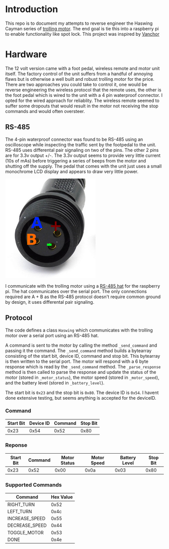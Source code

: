 # Introduction

This repo is to document my attempts to reverse engineer the Haswing Cayman series of [trolling motor](https://www.amazon.ca/AQUOS-Haswing-Electric-Trolling-Inflatable/dp/B08WYXFVRQ/). The end goal is tie this into a raspberry pi to enable functionality like spot lock. This project was inspired by [Vanchor](https://github.com/AlexAsplund/Vanchor)

# Hardware

The 12 volt version came with a foot pedal, wireless remote and motor unit itself. The factory control of the unit suffers from a handful of annoying flaws but is otherwise a well built and robust trolling motor for the price. There are two approaches you could take to control it, one would be reverse engineering the wireless protocol that the remote uses, the other is the foot pedal which is wired to the unit with a 4 pin waterproof connector. I opted for the wired approach for reliablity. The wireless remote seemed to suffer some dropouts that would result in the motor not receiving the stop commands and would often oversteer.

## RS-485

The 4-pin waterproof connector was found to be RS-485 using an oscilloscope while inspecting the traffic sent by the footpedal to the unit. RS-485 uses differental pair signaling on two of the pins. The other 2 pins are for 3.3v output +/-. The 3.3v output seems to provide very little current (10s of mAs) before triggering a series of beeps from the motor and shutting off the supply. The pedal that comes with the unit just uses a small monochrome LCD display and appears to draw very little power.

![Connector](/images/connector.png?raw=true)

I communicate with the trolling motor using a [RS-485 hat](https://www.amazon.ca/Coolwell-Communicate-Controller-Transceiver-SN65HVD230/dp/B0BRYB7P4W/) for the raspberry pi. The hat communicates over the serial port. The only connections required are A + B as the RS-485 protocol doesn't require common ground by design, it uses differental pair signaling.

## Protocol
The code defines a class `Haswing` which communicates with the trolling motor over a serial port using an RS-485 hat.

A command is sent to the motor by calling the method `_send_command` and passing it the command. The `_send_command` method builds a bytearray consisting of the start bit, device ID, command and stop bit. This bytearray is then written to the serial port. The motor will respond with a 6 byte response which is read by the `_send_command` method. The `_parse_response` method is then called to parse the response and update the status of the motor (stored in `_motor_status`), the motor speed (stored in `_motor_speed`), and the battery level (stored in `_battery_level`).


The start bit is `0x23` and the stop bit is `0x80`. The device ID is `0x54`. I havent done extensive testing, but seems anything is accepted for the deviceID. 


### Command
Start Bit | Device ID | Command | Stop Bit
----------|-----------|---------|---------
0x23      | 0x54      | 0x52    | 0x80


### Reponse
Start Bit | Command | Motor Status | Motor Speed | Battery Level | Stop Bit
----------|---------|-------------|------------|--------------|---------
0x23      | 0x52    | 0x00        | 0x0a       | 0x03         | 0x80


### Supported Commands
Command | Hex Value
--- | ---
RIGHT_TURN | 0x52
LEFT_TURN | 0x4c
INCREASE_SPEED | 0x55
DECREASE_SPEED | 0x44
TOGGLE_MOTOR | 0x53
DONE | 0x4e



